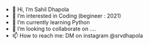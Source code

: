 - 👋 Hi, I’m Sahil Dhapola
- 👀 I’m interested in Coding (begineer : 2021)
- 🌱 I’m currently learning Python
- 💞️ I’m looking to collaborate on ....
- 📫 How to reach me: DM on instagram @srvdhapola

<!---
sahildhapola/sahildhapola is a ✨ special ✨ repository because its `README.md` (this file) appears on your GitHub profile.
You can click the Preview link to take a look at your changes.
--->
